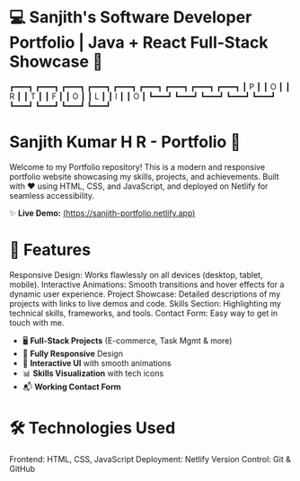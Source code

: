 # 💻 Sanjith's Software Developer Portfolio | Java + React Full-Stack Showcase 🚀

┏━━━┓ ┏━━━┓ ┏━━━┓ ┏━━━┓ ┏━━━┓ ┏━━━┓ ┏━━━┓ ┏━━━┓ ┏━━━┓
┃ P ┃ ┃ O ┃ ┃ R ┃ ┃ T ┃ ┃ F ┃ ┃ O ┃ ┃ L ┃ ┃ I ┃ ┃ O ┃
┗━━━┛ ┗━━━┛ ┗━━━┛ ┗━━━┛ ┗━━━┛ ┗━━━┛ ┗━━━┛ ┗━━━┛ ┗━━━┛


# Sanjith Kumar H R - Portfolio 🌟
Welcome to my Portfolio repository! This is a modern and responsive portfolio website showcasing my skills, projects, and achievements. Built with ❤️ using HTML, CSS, and JavaScript, 
and deployed on Netlify for seamless accessibility.

✨ **Live Demo:** [(https://sanjith-portfolio.netlify.app)](https://sanjithkumarhr.netlify.app/)

# 🚀 Features
Responsive Design: Works flawlessly on all devices (desktop, tablet, mobile).
Interactive Animations: Smooth transitions and hover effects for a dynamic user experience.
Project Showcase: Detailed descriptions of my projects with links to live demos and code.
Skills Section: Highlighting my technical skills, frameworks, and tools.
Contact Form: Easy way to get in touch with me.

- 🖥️ **Full-Stack Projects** (E-commerce, Task Mgmt & more)
- 📱 **Fully Responsive** Design
- 🎨 **Interactive UI** with smooth animations
- 📊 **Skills Visualization** with tech icons
- 📬 **Working Contact Form**
  
# 🛠️ Technologies Used
Frontend: HTML, CSS, JavaScript
Deployment: Netlify
Version Control: Git & GitHub
